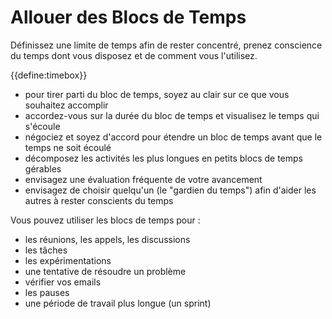 # Allouer des Blocs de Temps

<summary>
Définissez une limite de temps afin de rester concentré, prenez conscience du temps dont vous disposez et de comment vous l'utilisez.
</summary>

{{define:timebox}}

- pour tirer parti du bloc de temps, soyez au clair sur ce que vous souhaitez accomplir
- accordez-vous sur la durée du bloc de temps et visualisez le temps qui s'écoule
- négociez et soyez d'accord pour étendre un bloc de temps avant que le temps ne soit écoulé
- décomposez les activités les plus longues en petits blocs de temps gérables
- envisagez une évaluation fréquente de votre avancement
- envisagez de choisir quelqu'un (le "gardien du temps") afin d'aider les autres à rester conscients du temps

Vous pouvez utiliser les blocs de temps pour :

- les réunions, les appels, les discussions
- les tâches
- les expérimentations
- une tentative de résoudre un problème
- vérifier vos emails
- les pauses
- une période de travail plus longue (un sprint)